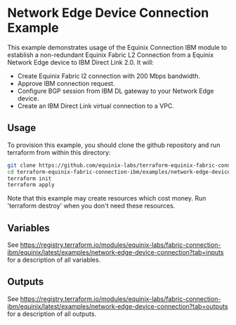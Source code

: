 # Network Edge Device Connection Example

This example demonstrates usage of the Equinix Connection IBM module to establish a non-redundant Equinix Fabric L2 Connection from a Equinix Network Edge device to IBM Direct Link 2.0. It will:

- Create Equinix Fabric l2 connection with 200 Mbps bandwidth.
- Approve IBM connection request.
- Configure BGP session from IBM DL gateway to your Network Edge device.
- Create an IBM Direct Link virtual connection to a VPC.

## Usage

To provision this example, you should clone the github repository and run terraform from within this directory:

```bash
git clone https://github.com/equinix-labs/terraform-equinix-fabric-connection-ibm.git
cd terraform-equinix-fabric-connection-ibm/examples/network-edge-device-connection
terraform init
terraform apply
```

Note that this example may create resources which cost money. Run 'terraform destroy' when you don't need these resources.

## Variables

See <https://registry.terraform.io/modules/equinix-labs/fabric-connection-ibm/equinix/latest/examples/network-edge-device-connection?tab=inputs> for a description of all variables.

## Outputs

See <https://registry.terraform.io/modules/equinix-labs/fabric-connection-ibm/equinix/latest/examples/network-edge-device-connection?tab=outputs> for a description of all outputs.
